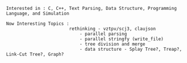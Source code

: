     Interested in : C, C++, Text Parsing, Data Structure, Programming Language, and Simulation
    
    Now Interesting Topics : 
                            rethinking - vztpv/scj3, claujson
                                - parallel parsing
                                - parallel stringfy (write_file)
                                - tree division and merge
                                - data structure - Splay Tree?, Treap?, Link-Cut Tree?, Graph?
                                
